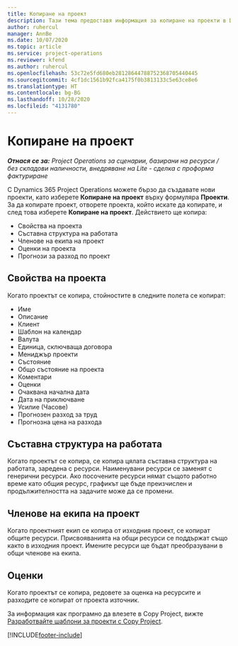 ```yaml
---
title: Копиране на проект
description: Тази тема предоставя информация за копиране на проекти в Dynamics 365 Project Operations.
author: ruhercul
manager: AnnBe
ms.date: 10/07/2020
ms.topic: article
ms.service: project-operations
ms.reviewer: kfend
ms.author: ruhercul
ms.openlocfilehash: 53c72e5fd680eb28128644788752368705440445
ms.sourcegitcommit: 4cf1dc1561b92fca4175f0b3813133c5e63ce8e6
ms.translationtype: HT
ms.contentlocale: bg-BG
ms.lasthandoff: 10/28/2020
ms.locfileid: "4131780"
---
```

# <a name="copy-a-project"></a>Копиране на проект

_**Отнася се за:** Project Operations за сценарии, базирани на ресурси / без складови наличности, внедряване на Lite - сделка с проформа фактуриране_

С Dynamics 365 Project Operations можете бързо да създавате нови проекти, като изберете **Копиране на проект** върху формуляра **Проекти**. За да копирате проект, отворете проекта, който искате да копирате, и след това изберете **Копиране на проект**. Действието ще копира:

- Свойства на проекта
- Съставна структура на работата
- Членове на екипа на проект
- Оценки на проекта
- Прогнози за разход по проект

## <a name="project-properties"></a>Свойства на проекта

Когато проектът се копира, стойностите в следните полета се копират:

- Име
- Описание
- Клиент
- Шаблон на календар
- Валута
- Единица, сключваща договора
- Мениджър проекти
- Състояние
- Общо състояние на проекта
- Коментари
- Оценки
- Очаквана начална дата
- Дата на приключване
- Усилие (Часове)
- Прогнозен разход за труд
- Прогнозна цена на разхода

## <a name="work-breakdown-structure"></a>Съставна структура на работата

Когато проектът се копира, се копира цялата съставна структура на работата, заредена с ресурси. Наименувани ресурси се заменят с генерични ресурси. Ако посочените ресурси нямат същото работно време като общия ресурс, графикът ще бъде преизчислен и продължителността на задачите може да се промени.

## <a name="project-team-members"></a>Членове на екипа на проект

Когато проектният екип се копира от изходния проект, се копират общите ресурси. Присвояванията на общи ресурси се поддържат също както в изходния проект. Имените ресурси ще бъдат преобразувани в общи членове на екипа.

## <a name="estimates"></a>Оценки

Когато проектът се копира, редовете за оценка на ресурсите и разходите се копират от проекта източник. 

За информация как програмно да влезете в Copy Project, вижте [Разработвайте шаблони за проекти с Copy Project](dev-copy-project.md).


[!INCLUDE[footer-include](../includes/footer-banner.md)]